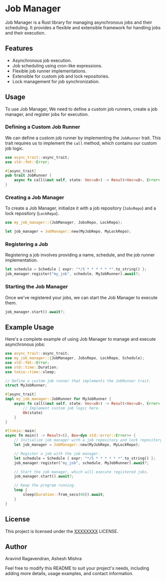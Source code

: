 # Job Manager

Job Manager is a Rust library for managing asynchronous jobs and their scheduling. It provides a flexible and extensible framework for handling jobs and their execution.

## Features

- Asynchronous job execution.
- Job scheduling using cron-like expressions.
- Flexible job runner implementations.
- Extensible for custom job and lock repositories.
- Lock management for job synchronization.

## Usage

To use Job Manager, We need to define a custom job runners, create a job manager, and register jobs for execution.

### Defining a Custom Job Runner

We can define a custom job runner by implementing the `JobRunner` trait. This trait requires us to implement the `call` method, which contains our custom job logic.

```rust
use async_trait::async_trait;
use std::fmt::Error;

#[async_trait]
pub trait JobRunner {
    async fn call(&mut self, state: Vec<u8>) -> Result<Vec<u8>, Error>;
}
```

### Creating a Job Manager

To create a Job Manager, initialize it with a job repository (`JobsRepo`) and a lock repository (`LockRepo`).

```rust
use my_job_manager::{JobManager, JobsRepo, LockRepo};

let job_manager = JobManager::new(MyJobRepo, MyLockRepo);
```

### Registering a Job

Registering a job involves providing a name, schedule, and the job runner implementation.

```rust
let schedule = Schedule { expr: "*/5 * * * * * *".to_string() };
job_manager.register("my_job", schedule, MyJobRunner).await?;
```

### Starting the Job Manager

Once we've registered your jobs, we can start the Job Manager to execute them.

```rust
job_manager.start().await?;
```

## Example Usage

Here's a complete example of using Job Manager to manage and execute asynchronous jobs:

```rust
use async_trait::async_trait;
use my_job_manager::{JobManager, JobsRepo, LockRepo, Schedule};
use std::fmt::Error;
use std::time::Duration;
use tokio::time::sleep;

// Define a custom job runner that implements the JobRunner trait.
struct MyJobRunner;

#[async_trait]
impl my_job_manager::JobRunner for MyJobRunner {
    async fn call(&mut self, state: Vec<u8>) -> Result<Vec<u8>, Error> {
        // Implement custom job logic here.
        Ok(state)
    }
}

#[tokio::main]
async fn main() -> Result<(), Box<dyn std::error::Error>> {
    // Initialize job manager with a job repository and lock repository.
    let job_manager = JobManager::new(MyJobRepo, MyLockRepo);

    // Register a job with the job manager.
    let schedule = Schedule { expr: "*/5 * * * * * *".to_string() };
    job_manager.register("my_job", schedule, MyJobRunner).await?;

    // Start the job manager, which will execute registered jobs.
    job_manager.start().await?;

    // Keep the program running.
    loop {
        sleep(Duration::from_secs(60)).await;
    }
}
```

## License

This project is licensed under the [XXXXXXXX](LICENSE) LICENSE.

## Author

Aravind Ragavendran,
Ashesh Mishra

Feel free to modify this README to suit your project's needs, including adding more details, usage examples, and contact information.
